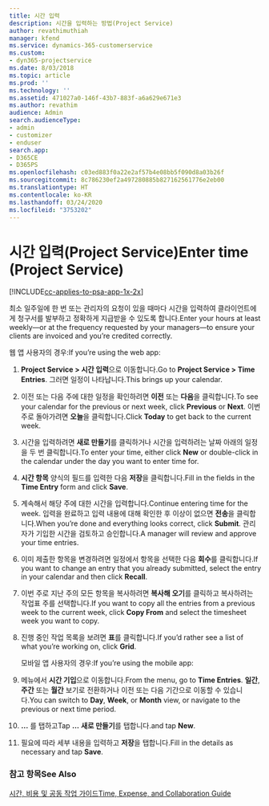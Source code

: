 ```yaml
---
title: 시간 입력
description: 시간을 입력하는 방법(Project Service)
author: revathimuthiah
manager: kfend
ms.service: dynamics-365-customerservice
ms.custom:
- dyn365-projectservice
ms.date: 8/03/2018
ms.topic: article
ms.prod: ''
ms.technology: ''
ms.assetid: 471027a0-146f-43b7-883f-a6a629e671e3
ms.author: revathim
audience: Admin
search.audienceType:
- admin
- customizer
- enduser
search.app:
- D365CE
- D365PS
ms.openlocfilehash: c03ed883f0a22e2af57b4e08bb5f090d8a03b26f
ms.sourcegitcommit: 8c786230ef2a497280885b827162561776e2eb00
ms.translationtype: HT
ms.contentlocale: ko-KR
ms.lasthandoff: 03/24/2020
ms.locfileid: "3753202"
---
```

# <a name="enter-time-project-service"></a><span data-ttu-id="afc08-103">시간 입력(Project Service)</span><span class="sxs-lookup"><span data-stu-id="afc08-103">Enter time (Project Service)</span></span>

[!INCLUDE[cc-applies-to-psa-app-1x-2x](../includes/cc-applies-to-psa-app-1x-2x.md)]

<span data-ttu-id="afc08-104">최소 일주일에 한 번 또는 관리자의 요청이 있을 때마다 시간을 입력하여 클라이언트에게 청구서를 발부하고 정확하게 지급받을 수 있도록 합니다.</span><span class="sxs-lookup"><span data-stu-id="afc08-104">Enter your hours at least weekly—or at the frequency requested by your managers—to ensure your clients are invoiced and you’re credited correctly.</span></span>  
  
 <span data-ttu-id="afc08-105">웹 앱 사용자의 경우:</span><span class="sxs-lookup"><span data-stu-id="afc08-105">If you’re using the web app:</span></span>  
  
1. <span data-ttu-id="afc08-106">**Project Service > 시간 입력**으로 이동합니다.</span><span class="sxs-lookup"><span data-stu-id="afc08-106">Go to **Project Service > Time Entries**.</span></span> <span data-ttu-id="afc08-107">그러면 일정이 나타납니다.</span><span class="sxs-lookup"><span data-stu-id="afc08-107">This brings up your calendar.</span></span>  
  
2. <span data-ttu-id="afc08-108">이전 또는 다음 주에 대한 일정을 확인하려면 **이전** 또는 **다음**을 클릭합니다.</span><span class="sxs-lookup"><span data-stu-id="afc08-108">To see your calendar for the previous or next week, click **Previous** or **Next**.</span></span> <span data-ttu-id="afc08-109">이번 주로 돌아가려면 **오늘**을 클릭합니다.</span><span class="sxs-lookup"><span data-stu-id="afc08-109">Click **Today** to get back to the current week.</span></span>  
  
3. <span data-ttu-id="afc08-110">시간을 입력하려면 **새로 만들기**를 클릭하거나 시간을 입력하려는 날짜 아래의 일정을 두 번 클릭합니다.</span><span class="sxs-lookup"><span data-stu-id="afc08-110">To enter your time, either click **New** or double-click in the calendar under the day you want to enter time for.</span></span>  
  
4. <span data-ttu-id="afc08-111">**시간 항목** 양식의 필드를 입력한 다음 **저장**을 클릭합니다.</span><span class="sxs-lookup"><span data-stu-id="afc08-111">Fill in the fields in the **Time Entry** form and click **Save**.</span></span>  
  
5. <span data-ttu-id="afc08-112">계속해서 해당 주에 대한 시간을 입력합니다.</span><span class="sxs-lookup"><span data-stu-id="afc08-112">Continue entering time for the week.</span></span> <span data-ttu-id="afc08-113">입력을 완료하고 입력 내용에 대해 확인한 후 이상이 없으면 **전송**을 클릭합니다.</span><span class="sxs-lookup"><span data-stu-id="afc08-113">When you’re done and everything looks correct, click **Submit**.</span></span> <span data-ttu-id="afc08-114">관리자가 기입한 시간을 검토하고 승인합니다.</span><span class="sxs-lookup"><span data-stu-id="afc08-114">A manager will review and approve your time entries.</span></span>  
  
6. <span data-ttu-id="afc08-115">이미 제출한 항목을 변경하려면 일정에서 항목을 선택한 다음 **회수**를 클릭합니다.</span><span class="sxs-lookup"><span data-stu-id="afc08-115">If you want to change an entry that you already submitted, select the entry in your calendar and then click **Recall**.</span></span>  
  
7. <span data-ttu-id="afc08-116">이번 주로 지난 주의 모든 항목을 복사하려면 **복사해 오기**를 클릭하고 복사하려는 작업표 주를 선택합니다.</span><span class="sxs-lookup"><span data-stu-id="afc08-116">If you want to copy all the entries from a previous week to the current week, click **Copy From** and select the timesheet week you want to copy.</span></span>  
  
8. <span data-ttu-id="afc08-117">진행 중인 작업 목록을 보려면 **표**를 클릭합니다.</span><span class="sxs-lookup"><span data-stu-id="afc08-117">If you’d rather see a list of what you’re working on, click **Grid**.</span></span>  
  
   <span data-ttu-id="afc08-118">모바일 앱 사용자의 경우:</span><span class="sxs-lookup"><span data-stu-id="afc08-118">If you’re using the mobile app:</span></span>  
  
9. <span data-ttu-id="afc08-119">메뉴에서 **시간 기입**으로 이동합니다.</span><span class="sxs-lookup"><span data-stu-id="afc08-119">From the menu, go to **Time Entries**.</span></span>     <span data-ttu-id="afc08-120">**일간**, **주간** 또는 **월간** 보기로 전환하거나 이전 또는 다음 기간으로 이동할 수 있습니다.</span><span class="sxs-lookup"><span data-stu-id="afc08-120">You can switch to **Day**, **Week**, or **Month** view, or navigate to the previous or next time period.</span></span>  
  
10. <span data-ttu-id="afc08-121">**...** 를 탭하고</span><span class="sxs-lookup"><span data-stu-id="afc08-121">Tap **…**</span></span> <span data-ttu-id="afc08-122">**새로 만들기**를 탭합니다.</span><span class="sxs-lookup"><span data-stu-id="afc08-122">and tap **New**.</span></span>  
  
11. <span data-ttu-id="afc08-123">필요에 따라 세부 내용을 입력하고 **저장**을 탭합니다.</span><span class="sxs-lookup"><span data-stu-id="afc08-123">Fill in the details as necessary and tap **Save**.</span></span>  
  
### <a name="see-also"></a><span data-ttu-id="afc08-124">참고 항목</span><span class="sxs-lookup"><span data-stu-id="afc08-124">See Also</span></span>  
 [<span data-ttu-id="afc08-125">시간, 비용 및 공동 작업 가이드</span><span class="sxs-lookup"><span data-stu-id="afc08-125">Time, Expense, and Collaboration Guide</span></span>](../project-service/time-expense-collaboration-guide.md)
